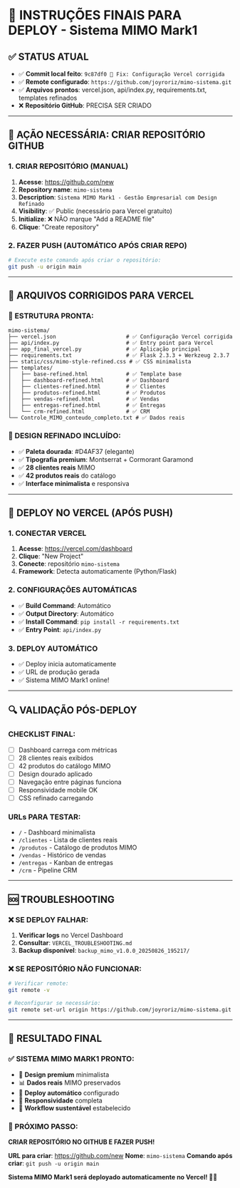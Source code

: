 # 🚀 INSTRUÇÕES FINAIS PARA DEPLOY - Sistema MIMO Mark1

## **✅ STATUS ATUAL**
- ✅ **Commit local feito**: `9c87df0 🔧 Fix: Configuração Vercel corrigida`
- ✅ **Remote configurado**: `https://github.com/joyroriz/mimo-sistema.git`
- ✅ **Arquivos prontos**: vercel.json, api/index.py, requirements.txt, templates refinados
- ❌ **Repositório GitHub**: PRECISA SER CRIADO

---

## **🎯 AÇÃO NECESSÁRIA: CRIAR REPOSITÓRIO GITHUB**

### **1. CRIAR REPOSITÓRIO (MANUAL)**
1. **Acesse**: https://github.com/new
2. **Repository name**: `mimo-sistema`
3. **Description**: `Sistema MIMO Mark1 - Gestão Empresarial com Design Refinado`
4. **Visibility**: ✅ Public (necessário para Vercel gratuito)
5. **Initialize**: ❌ NÃO marque "Add a README file"
6. **Clique**: "Create repository"

### **2. FAZER PUSH (AUTOMÁTICO APÓS CRIAR REPO)**
```bash
# Execute este comando após criar o repositório:
git push -u origin main
```

---

## **🔧 ARQUIVOS CORRIGIDOS PARA VERCEL**

### **📁 ESTRUTURA PRONTA:**
```
mimo-sistema/
├── vercel.json                      # ✅ Configuração Vercel corrigida
├── api/index.py                     # ✅ Entry point para Vercel
├── app_final_vercel.py              # ✅ Aplicação principal
├── requirements.txt                 # ✅ Flask 2.3.3 + Werkzeug 2.3.7
├── static/css/mimo-style-refined.css # ✅ CSS minimalista
├── templates/
│   ├── base-refined.html            # ✅ Template base
│   ├── dashboard-refined.html       # ✅ Dashboard
│   ├── clientes-refined.html        # ✅ Clientes
│   ├── produtos-refined.html        # ✅ Produtos
│   ├── vendas-refined.html          # ✅ Vendas
│   ├── entregas-refined.html        # ✅ Entregas
│   └── crm-refined.html             # ✅ CRM
└── Controle_MIMO_conteudo_completo.txt # ✅ Dados reais
```

### **🎨 DESIGN REFINADO INCLUÍDO:**
- ✅ **Paleta dourada**: #D4AF37 (elegante)
- ✅ **Tipografia premium**: Montserrat + Cormorant Garamond
- ✅ **28 clientes reais** MIMO
- ✅ **42 produtos reais** do catálogo
- ✅ **Interface minimalista** e responsiva

---

## **🚀 DEPLOY NO VERCEL (APÓS PUSH)**

### **1. CONECTAR VERCEL**
1. **Acesse**: https://vercel.com/dashboard
2. **Clique**: "New Project"
3. **Conecte**: repositório `mimo-sistema`
4. **Framework**: Detecta automaticamente (Python/Flask)

### **2. CONFIGURAÇÕES AUTOMÁTICAS**
- ✅ **Build Command**: Automático
- ✅ **Output Directory**: Automático  
- ✅ **Install Command**: `pip install -r requirements.txt`
- ✅ **Entry Point**: `api/index.py`

### **3. DEPLOY AUTOMÁTICO**
- ✅ Deploy inicia automaticamente
- ✅ URL de produção gerada
- ✅ Sistema MIMO Mark1 online!

---

## **🔍 VALIDAÇÃO PÓS-DEPLOY**

### **CHECKLIST FINAL:**
- [ ] Dashboard carrega com métricas
- [ ] 28 clientes reais exibidos
- [ ] 42 produtos do catálogo MIMO
- [ ] Design dourado aplicado
- [ ] Navegação entre páginas funciona
- [ ] Responsividade mobile OK
- [ ] CSS refinado carregando

### **URLs PARA TESTAR:**
- `/` - Dashboard minimalista
- `/clientes` - Lista de clientes reais
- `/produtos` - Catálogo de produtos MIMO
- `/vendas` - Histórico de vendas
- `/entregas` - Kanban de entregas
- `/crm` - Pipeline CRM

---

## **🆘 TROUBLESHOOTING**

### **❌ SE DEPLOY FALHAR:**
1. **Verificar logs** no Vercel Dashboard
2. **Consultar**: `VERCEL_TROUBLESHOOTING.md`
3. **Backup disponível**: `backup_mimo_v1.0.0_20250826_195217/`

### **❌ SE REPOSITÓRIO NÃO FUNCIONAR:**
```bash
# Verificar remote:
git remote -v

# Reconfigurar se necessário:
git remote set-url origin https://github.com/joyroriz/mimo-sistema.git
```

---

## **🎉 RESULTADO FINAL**

### **✅ SISTEMA MIMO MARK1 PRONTO:**
- 🎨 **Design premium** minimalista
- 📊 **Dados reais** MIMO preservados
- 🚀 **Deploy automático** configurado
- 📱 **Responsividade** completa
- 🔧 **Workflow sustentável** estabelecido

### **🎯 PRÓXIMO PASSO:**
**CRIAR REPOSITÓRIO NO GITHUB E FAZER PUSH!**

**URL para criar**: https://github.com/new
**Nome**: `mimo-sistema`
**Comando após criar**: `git push -u origin main`

**Sistema MIMO Mark1 será deployado automaticamente no Vercel! 🚀✨**

